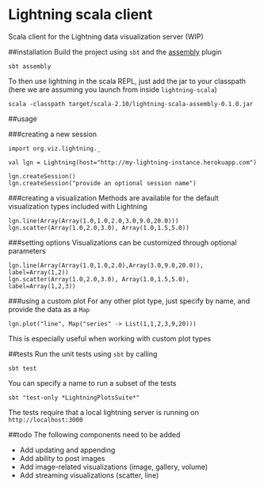 # Lightning scala client
Scala client for the Lightning data visualization server (WIP)

##installation
Build the project using `sbt` and the [assembly](https://github.com/sbt/sbt-assembly) plugin 
```
sbt assembly
```
To then use lightning in the scala REPL, just add the jar to your classpath (here we are assuming you launch from inside `lightning-scala`)
```
scala -classpath target/scala-2.10/lightning-scala-assembly-0.1.0.jar
```

##usage

###creating a new session
```
import org.viz.lightning._

val lgn = Lightning(host="http://my-lightning-instance.herokuapp.com")

lgn.createSession()
lgn.createSession("provide an optional session name")
```

###creating a visualization
Methods are available for the default visualization types included with Lightning
```
lgn.line(Array(Array(1.0,1.0,2.0,3.0,9.0,20.0)))
lgn.scatter(Array(1.0,2.0,3.0), Array(1.0,1.5,5.0))
```

###setting options
Visualizations can be customized through optional parameters
```
lgn.line(Array(Array(1.0,1.0,2.0),Array(3.0,9.0,20.0)), label=Array(1,2))
lgn.scatter(Array(1.0,2.0,3.0), Array(1.0,1.5,5.0), label=Array(1,2,3))
```

###using a custom plot
For any other plot type, just specify by name, and provide the data as a `Map`
```
lgn.plot("line", Map("series" -> List(1,1,2,3,9,20)))
```
This is especially useful when working with custom plot types

##tests
Run the unit tests using `sbt` by calling

```
sbt test
```

You can specify a name to run a subset of the tests

```
sbt "test-only *LightningPlotsSuite*"
```

The tests require that a local lightning server is running on `http://localhost:3000`

##todo
The following components need to be added
- Add updating and appending
- Add ability to post images
- Add image-related visualizations (image, gallery, volume)
- Add streaming visualizations (scatter, line)
